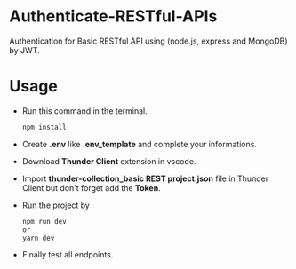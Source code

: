 # Authenticate-RESTful-APIs

Authentication for Basic  RESTful API using (node.js, express and MongoDB) by JWT.

# Usage

* Run this command in the terminal.
  ``` bash
  npm install
   ```

* Create **.env** like **.env_template** and complete your informations.

* Download **Thunder Client** extension in vscode.

* Import **thunder-collection_basic REST project.json** file in Thunder Client but don't forget add the **Token**.

* Run the project by
  ``` bash
  npm run dev
  or
  yarn dev 
   ```

* Finally test all endpoints.